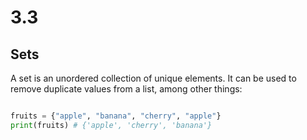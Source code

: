 # 3.3

## Sets

A set is an unordered collection of unique elements.
It can be used to remove duplicate values from a list, among other things:

````python

fruits = {"apple", "banana", "cherry", "apple"}
print(fruits) # {'apple', 'cherry', 'banana'}
````
